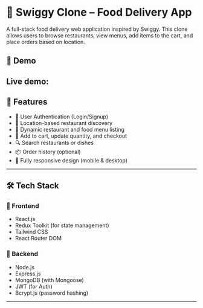 # 🛵 Swiggy Clone – Food Delivery App

A full-stack food delivery web application inspired by Swiggy. This clone allows users to browse restaurants, view menus, add items to the cart, and place orders based on location.

## 🚀 Demo

Live demo: 
---

## 📌 Features

- 🔐 User Authentication (Login/Signup)
- 📍 Location-based restaurant discovery
- 🍔 Dynamic restaurant and food menu listing
- 🛒 Add to cart, update quantity, and checkout
- 🔍 Search restaurants or dishes
- 📦 Order history (optional)
- 📱 Fully responsive design (mobile & desktop)

---

## 🛠 Tech Stack

### 🔹 Frontend

- React.js
- Redux Toolkit (for state management)
- Tailwind CSS
- React Router DOM

### 🔹 Backend

- Node.js
- Express.js
- MongoDB (with Mongoose)
- JWT (for Auth)
- Bcrypt.js (password hashing)

---

